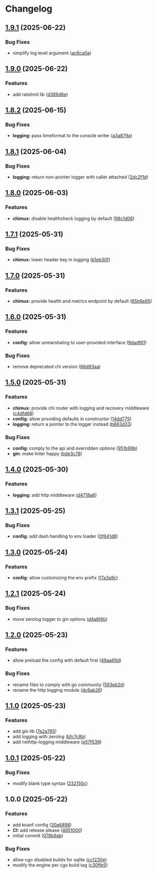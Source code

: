 # Changelog

## [1.9.1](https://github.com/meysam81/x/compare/v1.9.0...v1.9.1) (2025-06-22)


### Bug Fixes

* simplify log level argument ([ac6ca0a](https://github.com/meysam81/x/commit/ac6ca0aac8ce7dedef538a847be98f9a64bd6093))

## [1.9.0](https://github.com/meysam81/x/compare/v1.8.2...v1.9.0) (2025-06-22)


### Features

* add ratelimit lib ([d369d6e](https://github.com/meysam81/x/commit/d369d6ea128a225de14d542c90c3e39680a108f6))

## [1.8.2](https://github.com/meysam81/x/compare/v1.8.1...v1.8.2) (2025-06-15)


### Bug Fixes

* **logging:** pass timeformat to the console writer ([a3a879a](https://github.com/meysam81/x/commit/a3a879a15c7a2bddb018b33a876016e080d3cf4f))

## [1.8.1](https://github.com/meysam81/x/compare/v1.8.0...v1.8.1) (2025-06-04)


### Bug Fixes

* **logging:** return non-pointer logger with caller attached ([2dc2f1d](https://github.com/meysam81/x/commit/2dc2f1d21f64dbd2178815b0d528790528e38fad))

## [1.8.0](https://github.com/meysam81/x/compare/v1.7.1...v1.8.0) (2025-06-03)


### Features

* **chimux:** disable healthcheck logging by default ([98c1d06](https://github.com/meysam81/x/commit/98c1d06b27c2a6b7941afbfb9c36c1f5e2a60549))

## [1.7.1](https://github.com/meysam81/x/compare/v1.7.0...v1.7.1) (2025-05-31)


### Bug Fixes

* **chimux:** lower header key in logging ([b1eb30f](https://github.com/meysam81/x/commit/b1eb30f0323cfc4dc6cc81a37839c673d8aeebd0))

## [1.7.0](https://github.com/meysam81/x/compare/v1.6.0...v1.7.0) (2025-05-31)


### Features

* **chimux:** provide health and metrics endpoint by default ([65b6e85](https://github.com/meysam81/x/commit/65b6e85aa0dd10f608c078bcad7a9cdd32dcf981))

## [1.6.0](https://github.com/meysam81/x/compare/v1.5.0...v1.6.0) (2025-05-31)


### Features

* **config:** allow unmarshaling to user-provided interface ([9dadf61](https://github.com/meysam81/x/commit/9dadf6183485127d63c29d2fd10013071a382d29))


### Bug Fixes

* remove deprecated chi version ([66d93aa](https://github.com/meysam81/x/commit/66d93aa239df3fe15f9fe1fa0d683bd97cffe1cc))

## [1.5.0](https://github.com/meysam81/x/compare/v1.4.0...v1.5.0) (2025-05-31)


### Features

* **chimux:** provide chi router with logging and recovery middleware ([c4dfd68](https://github.com/meysam81/x/commit/c4dfd680ca1d8503ff52570c0f3720c48dcada38))
* **config:** allow providing defaults in constructor ([14dd775](https://github.com/meysam81/x/commit/14dd775e360c85d39c589be7eaa38796e2154207))
* **logging:** return a pointer to the logger instead ([b663d33](https://github.com/meysam81/x/commit/b663d33489f7f84bff1dc8c024a89c43504da1bb))


### Bug Fixes

* **config:** comply to the api and overridden options ([951b99b](https://github.com/meysam81/x/commit/951b99ba13f7659b354d5eb880c79ae49921c1a8))
* **gin:** make linter happy ([bde3c78](https://github.com/meysam81/x/commit/bde3c784c1468f78c57465e5ce3a2396abe7c2f9))

## [1.4.0](https://github.com/meysam81/x/compare/v1.3.1...v1.4.0) (2025-05-30)


### Features

* **logging:** add http middleware ([d4718a6](https://github.com/meysam81/x/commit/d4718a68a5d575ae8b240a72287b775241c9b53c))

## [1.3.1](https://github.com/meysam81/x/compare/v1.3.0...v1.3.1) (2025-05-25)


### Bug Fixes

* **config:** add dash handling to env loader ([0f641d8](https://github.com/meysam81/x/commit/0f641d88aa8439ee603e5d30c9dbceb68dffccb1))

## [1.3.0](https://github.com/meysam81/x/compare/v1.2.1...v1.3.0) (2025-05-24)


### Features

* **config:** allow customizing the env prefix ([f7a3a9c](https://github.com/meysam81/x/commit/f7a3a9c410f324cd8106f9c3ce31512c6310e459))

## [1.2.1](https://github.com/meysam81/x/compare/v1.2.0...v1.2.1) (2025-05-24)


### Bug Fixes

* move zerolog logger to gin options ([d4a6f4b](https://github.com/meysam81/x/commit/d4a6f4bb4bb697e670b2dc3408c76bc1045969e8))

## [1.2.0](https://github.com/meysam81/x/compare/v1.1.0...v1.2.0) (2025-05-23)


### Features

* allow preload the config with default first ([49aa69d](https://github.com/meysam81/x/commit/49aa69d81b699c5e417564e8489676dd6f4731ef))


### Bug Fixes

* rename files to comply with go community ([593eb2d](https://github.com/meysam81/x/commit/593eb2d652be45f6b87d461ea3c9ea1cad8902ea))
* rename the http logging module ([dc6ab26](https://github.com/meysam81/x/commit/dc6ab266cb500cd4413cbeab6eee518f7bf9fce8))

## [1.1.0](https://github.com/meysam81/x/compare/v1.0.1...v1.1.0) (2025-05-23)


### Features

* add gin lib ([7a2a765](https://github.com/meysam81/x/commit/7a2a76553cbf623670e9bed3e5189b863e85e1c1))
* add logging with zerolog ([bfc7c8b](https://github.com/meysam81/x/commit/bfc7c8bc2838ff5ba8154e44053029a833f86dfb))
* add nethttp-logging middleware ([e57f539](https://github.com/meysam81/x/commit/e57f5397858b579cafcef7a7eeea3b09727acfc5))

## [1.0.1](https://github.com/meysam81/x/compare/v1.0.0...v1.0.1) (2025-05-22)


### Bug Fixes

* modify blank type syntax ([232150c](https://github.com/meysam81/x/commit/232150c05c1cd6cfb31feb76b7073b05a304b96f))

## 1.0.0 (2025-05-22)


### Features

* add koanf config ([30a6898](https://github.com/meysam81/x/commit/30a6898aac14b16c8c76ef70dc81e902d12112e4))
* **CI:** add release please ([4851000](https://github.com/meysam81/x/commit/4851000bc4bf04d7211c87c7cb20a25bb50cf636))
* initial commit ([078b9ab](https://github.com/meysam81/x/commit/078b9ab1cd30890e43506636f13b7e63b93a9054))


### Bug Fixes

* allow cgo disabled builds for sqlite ([cc1230e](https://github.com/meysam81/x/commit/cc1230eac50b666704e387bc37ca66ccaee2a1c7))
* modify the engine per cgo build tag ([c30ffe5](https://github.com/meysam81/x/commit/c30ffe52a07fb87b69fcb62998488855b9d369f2))
